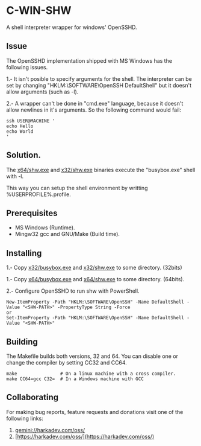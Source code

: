 # C-WIN-SHW

A shell interpreter wrapper for windows' OpenSSHD.

## Issue

The OpenSSHD implementation shipped with MS Windows has the following issues.

1.- It isn't posible to specify arguments for the shell. The interpreter can
    be set by changing "HKLM:\SOFTWARE\OpenSSH DefaultShell" but it doesn't
    allow arguments (such as -l).
    
2.- A wrapper can't be done in "cmd.exe" language, because it doesn't allow
    newlines in it's arguments. So the following command would fail:
    
    ssh USER@MACHINE '
    echo Hello
    echo World
    '

## Solution.

The [x64/shw.exe](x64/shw.exe) and [x32/shw.exe](x32/shw.exe) binaries execute the
"busybox.exe" shell with -l.

This way you can setup the shell environment by writting %USERPROFILE%\.profile.

## Prerequisites

- MS Windows (Runtime).
- Mingw32 gcc and GNU/Make (Build time).

## Installing

1.- Copy [x32/busybox.exe](x32/busybox.exe) and [x32/shw.exe](x32/shw.exe) to some
    directory. (32bits)

1.- Copy [x64/busybox.exe](x64/busybox.exe) and [x64/shw.exe](x64/shw.exe) to
    some directory. (64bits).

2.- Configure OpenSSHD to run shw with PowerShell.

    New-ItemProperty -Path "HKLM:\SOFTWARE\OpenSSH" -Name DefaultShell -Value "<SHW-PATH>" -PropertyType String -Force
    or
    Set-ItemProperty -Path "HKLM:\SOFTWARE\OpenSSH" -Name DefaultShell -Value "<SHW-PATH>"

## Building

The Makefile builds both versions, 32 and 64. You can disable one or change the
compiler by setting CC32 and CC64.

    make                # On a linux machine with a cross compiler.
    make CC64=gcc C32=  # In a Windows machine with GCC

## Collaborating

For making bug reports, feature requests and donations visit
one of the following links:

1. [gemini://harkadev.com/oss/](gemini://harkadev.com/oss/)
2. [https://harkadev.com/oss/](https://harkadev.com/oss/)

